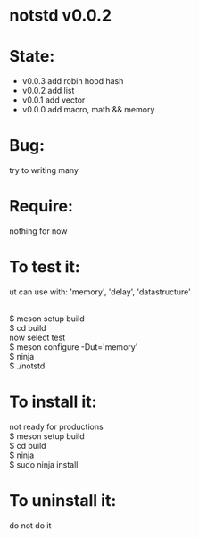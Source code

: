 notstd v0.0.2
====================

State:
======
* v0.0.3 add robin hood hash
* v0.0.2 add list
* v0.0.1 add vector
* v0.0.0 add macro, math && memory

Bug:
====
try to writing many

Require:
========
nothing for now

To test it:
==============
ut can use with: 'memory', 'delay', 'datastructure'<br><br>

$ meson setup build<br>
$ cd build<br>
now select test<br>
$ meson configure -Dut='memory'<br>
$ ninja<br>
$ ./notstd<br>


To install it:
==============
not ready for productions<br>
$ meson setup build<br>
$ cd build<br>
$ ninja<br>
$ sudo ninja install<br>

To uninstall it:
==============
do not do it
